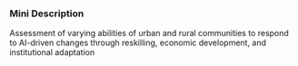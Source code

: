### Mini Description

Assessment of varying abilities of urban and rural communities to respond to AI-driven changes through reskilling, economic development, and institutional adaptation
